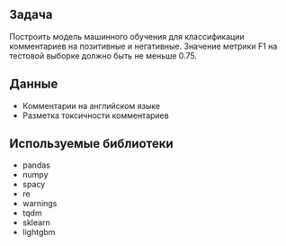 ## Задача

Построить модель машинного обучения для классификации комментариев на позитивные и негативные. Значение метрики F1 на тестовой выборке должно быть не меньше 0.75.

## Данные

* Комментарии на английском языке
* Разметка токсичности комментариев

## Используемые библиотеки

* pandas
* numpy
* spacy
* re
* warnings
* tqdm
* sklearn
* lightgbm